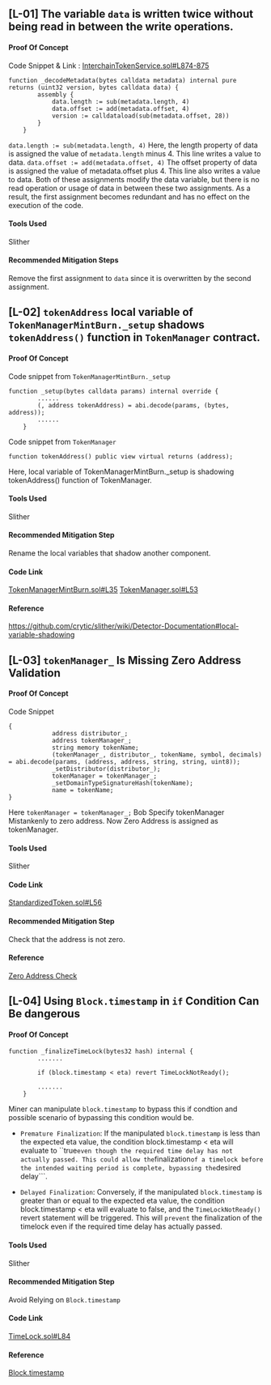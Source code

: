 ## [L-01] The variable ```data``` is written twice without being read in between the write operations.
#### Proof Of Concept 
Code Snippet & Link : [InterchainTokenService.sol#L874-875](https://github.com/code-423n4/2023-07-axelar/blob/be5fd29162cc329c3f8a0ce73681fb980af8028f/contracts/its/interchain-token-service/InterchainTokenService.sol#L874-L875)
``` solidity
function _decodeMetadata(bytes calldata metadata) internal pure returns (uint32 version, bytes calldata data) {
        assembly {
            data.length := sub(metadata.length, 4)
            data.offset := add(metadata.offset, 4)
            version := calldataload(sub(metadata.offset, 28))
        }
    }
```
```data.length := sub(metadata.length, 4)```
Here, the length property of data is assigned the value of ```metadata.length``` minus 4. This line writes a value to data.
```data.offset := add(metadata.offset, 4)```
The offset property of data is assigned the value of metadata.offset plus 4. This line also writes a value to data.
Both of these assignments modify the data variable, but there is no read operation or usage of data in between these two assignments. As a result, the first assignment becomes redundant and has no effect on the execution of the code.
#### Tools Used 
Slither 
#### Recommended Mitigation Steps
Remove the first assignment to ```data``` since it is overwritten by the second assignment.
## [L-02] ```tokenAddress``` local variable of ```TokenManagerMintBurn._setup``` shadows ```tokenAddress()``` function in ```TokenManager``` contract.  
#### Proof Of Concept
Code snippet from ```TokenManagerMintBurn._setup```
``` solidity
function _setup(bytes calldata params) internal override {
        ......
        (, address tokenAddress) = abi.decode(params, (bytes, address));
        ......
    }
```
Code snippet from ```TokenManager```
``` solidity
function tokenAddress() public view virtual returns (address);
```
Here, local variable of TokenManagerMintBurn._setup is shadowing tokenAddress() function of TokenManager. 
#### Tools Used 
Slither
#### Recommended Mitigation Step 
Rename the local variables that shadow another component.
#### Code Link 
[TokenManagerMintBurn.sol#L35](https://github.com/code-423n4/2023-07-axelar/blob/be5fd29162cc329c3f8a0ce73681fb980af8028f/contracts/its/token-manager/implementations/TokenManagerMintBurn.sol#L35)
[TokenManager.sol#L53](https://github.com/code-423n4/2023-07-axelar/blob/be5fd29162cc329c3f8a0ce73681fb980af8028f/contracts/its/token-manager/TokenManager.sol#L53)
#### Reference 
https://github.com/crytic/slither/wiki/Detector-Documentation#local-variable-shadowing
## [L-03] ```tokenManager_``` Is Missing Zero Address Validation
#### Proof Of Concept 
Code Snippet
``` solidity
{
            address distributor_;
            address tokenManager_;
            string memory tokenName;
            (tokenManager_, distributor_, tokenName, symbol, decimals) = abi.decode(params, (address, address, string, string, uint8));
            _setDistributor(distributor_);
            tokenManager = tokenManager_;
            _setDomainTypeSignatureHash(tokenName);
            name = tokenName;
}
```
Here ```tokenManager = tokenManager_;``` Bob Specify tokenManager Mistankenly to zero address. Now Zero Address is assigned as tokenManager.
#### Tools Used 
Slither
#### Code Link 
[StandardizedToken.sol#L56](https://github.com/code-423n4/2023-07-axelar/blob/be5fd29162cc329c3f8a0ce73681fb980af8028f/contracts/its/token-implementations/StandardizedToken.sol#L56)
#### Recommended Mitigation Step 
Check that the address is not zero.
#### Reference 
[Zero Address Check](https://github.com/crytic/slither/wiki/Detector-Documentation#missing-zero-address-validation)
## [L-04] Using ```Block.timestamp``` in ```if``` Condition Can Be dangerous
#### Proof Of Concept 
``` solidity
function _finalizeTimeLock(bytes32 hash) internal {
        .......

        if (block.timestamp < eta) revert TimeLockNotReady();

        .......
    }  
```
Miner can manipulate ```block.timestamp``` to bypass this if condtion and possible scenario of bypassing this condition would be.
- ```Premature Finalization```: If the manipulated ```block.timestamp``` is less than the expected eta value, the condition block.timestamp < eta will evaluate to ``true``` even though the required time delay has not actually passed. This could allow the ```finalization``` of a timelock before the intended waiting period is complete, bypassing the ```desired delay```.

- ```Delayed Finalization```: Conversely, if the manipulated ```block.timestamp``` is greater than or equal to the expected eta value, the condition block.timestamp < eta will evaluate to false, and the ```TimeLockNotReady()``` revert statement will be triggered. This will ```prevent``` the finalization of the timelock even if the required time delay has actually passed.

#### Tools Used 
Slither
#### Recommended Mitigation Step 
Avoid Relying on ```Block.timestamp```
#### Code Link
[TimeLock.sol#L84](https://github.com/code-423n4/2023-07-axelar/blob/be5fd29162cc329c3f8a0ce73681fb980af8028f/contracts/gmp-sdk/util/TimeLock.sol#L84)
#### Reference 
[Block.timestamp](https://github.com/crytic/slither/wiki/Detector-Documentation#block-timestamp)

 